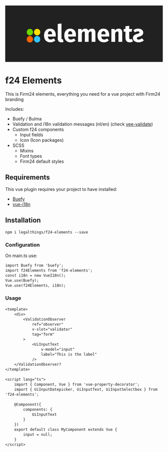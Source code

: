 ![elements](./docs/elements.png?raw=true)

# f24 Elements

This is Firm24 elements, everything you need for a vue project with Firm24 branding

Includes:
    
* Buefy / Bulma
* Validation and i18n validation messages (nl/en) (check [vee-validate](https://github.com/logaretm/vee-validate))
* Custom f24 components
    * Input fields
    * Icon (Icon packages)
* SCSS
    * Mixins
    * Font types
    * Firm24 default styles

## Requirements
This vue plugin requires your project to have installed:
 * [Buefy](https://github.com/buefy/buefy)
 * [vue-i18n](https://github.com/kazupon/vue-i18n)

## Installation
```
npm i legalthings/f24-elements --save
```

### Configuration

On main.ts use:

```
import Buefy from 'buefy';
import f24Elements from 'f24-elements';
const i18n = new VueI18n();
Vue.use(Buefy);
Vue.use(f24Elements, i18n);
```

### Usage
``` vue
<template>
    <div>
        <ValidationObserver
            ref="observer"
            v-slot="validator"
            tag="form"
        >
            <UiInputText
                v-model="input"
                label="This is the label"
            />
    </ValidationObserver?
</template>

<script lang="ts">
    import { Component, Vue } from 'vue-property-decorator';
    import { UiInputDatepicker, UiInputText, UiInputSelectbox } from 'f24-elements';

    @Component({
        components: {
            UiInputText
        }
    })
    export default class MyComponent extends Vue {
        input = null;
    }
</script>

```
